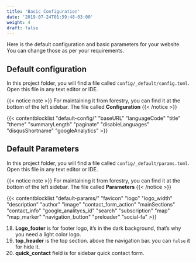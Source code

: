 ```yaml
---
title: 'Basic Configuration'
date: '2019-07-24T01:59:48-03:00'
weight: 4
draft: false
---
```


Here is the default configuration and basic parameters for your website. You can change those as per your requirements.

## Default configuration
In this project folder, you will find a file called `config/_default/config.toml`. Open this file in any text editor or IDE.

{{< notice note >}}
For maintaining it from forestry, you can find it at the bottom of the left sidebar. The file called **Configuration**
{{< /notice >}}

{{< contentblocklist "default-config/" "baseURL" "languageCode" "title" "theme" "summaryLength" "paginate" "disableLanguages" "disqusShortname" "googleAnalytics" >}}


## Default Parameters
In this project folder, you will find a file called `config/_default/params.toml`. Open this file in any text editor or IDE.

{{< notice note >}}
For maintaining it from forestry, you can find it at the bottom of the left sidebar. The file called **Parameters**
{{< /notice >}}

{{< contentblocklist "default-params/" "favicon" "logo" "logo_width"  "description" "author" "image" "contact_form_action" "mainSections" "contact_info" "google_analitycs_id" "search" "subscription" "map" "map_marker" "navigation_button" "preloader" "social-fa" >}}

18. **Logo_footer** is for footer logo, it’s in the dark background, that’s why you need a light color logo.
19. **top_header** is the top section. above the navigation bar. you can `false` it for hide it.
20. **quick_contact** field is for sidebar quick contact form.


